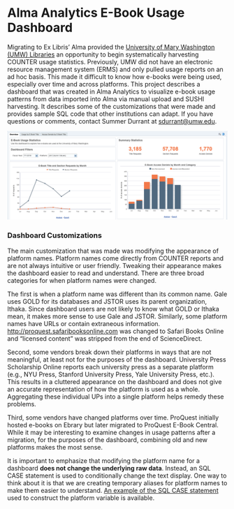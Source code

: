 # Alma Analytics E-Book Usage Dashboard

Migrating to Ex Libris’ Alma provided the [University of Mary Washington (UMW) Libraries](https://libraries.umw.edu) an opportunity to begin systematically harvesting COUNTER usage statistics. Previously, UMW did not have an electronic resource management system (ERMS) and only pulled usage reports on an ad hoc basis. This made it difficult to know how e-books were being used, especially over time and across platforms. This project describes a dashboard that was created in Alma Analytics to visualize e-book usage patterns from data imported into Alma via manual upload and SUSHI harvesting. It describes some of the customizations that were made and provides sample SQL code that other institutions can adapt. If you have questions or comments, contact Summer Durrant at <sdurrant@umw.edu>. 

![E-Book Dashboard in Alma Analytics](images/dashboard_overview.png "Overview Tab of E-Book Dashboard")

### Dashboard Customizations

The main customization that was made was modifying the appearance of platform names. Platform names come directly from COUNTER reports and are not always intuitive or user friendly. Tweaking their appearance makes the dashboard easier to read and understand. There are three broad categories for when platform names were changed.

The first is when a platform name was different than its common name. Gale uses GOLD for its databases and JSTOR uses its parent organization, Ithaka. Since dashboard users are not likely to know what GOLD or Ithaka mean, it makes more sense to use Gale and JSTOR. Similarly, some platform names have URLs or contain extraneous information. http://proquest.safaribooksonline.com was changed to Safari Books Online and “licensed content” was stripped from the end of ScienceDirect. 

Second, some vendors break down their platforms in ways that are not meaningful, at least not for the purposes of the dashboard. University Press Scholarship Online reports each university press as a separate platform (e.g., NYU Press, Stanford University Press, Yale University Press, etc.). This results in a cluttered appearance on the dashboard and does not give an accurate representation of how the platform is used as a whole. Aggregating these individual UPs into a single platform helps remedy these problems.

Third, some vendors have changed platforms over time. ProQuest initially hosted e-books on Ebrary but later migrated to ProQuest E-Book Central. While it may be interesting to examine changes in usage patterns after a migration, for the purposes of the dashboard, combining old and new platforms makes the most sense. 

It is important to emphasize that modifying the platform name for a dashboard **does not change the underlying raw data**. Instead, an SQL CASE statement is used to conditionally change the text display. One way to think about it is that we are creating temporary aliases for platform names to make them easier to understand. [An example of the SQL CASE statement](/sql) used to construct the platform variable is available.  

